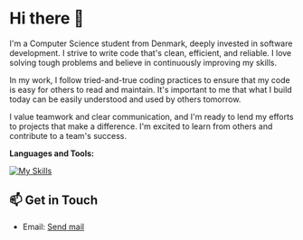 # Hi there 👋

I'm a Computer Science student from Denmark, deeply invested in software development. I strive to write code that's clean, efficient, and reliable. I love solving tough problems and believe in continuously improving my skills.

In my work, I follow tried-and-true coding practices to ensure that my code is easy for others to read and maintain. It's important to me that what I build today can be easily understood and used by others tomorrow.

I value teamwork and clear communication, and I'm ready to lend my efforts to projects that make a difference. I'm excited to learn from others and contribute to a team's success.

**Languages and Tools:**  

[![My Skills](https://skillicons.dev/icons?i=java,cs,ts,dotnet,angular,react,mysql)](https://skillicons.dev)

## 📫 Get in Touch

- Email: [Send mail](mailto:pellevdahl@hotmail.com)
